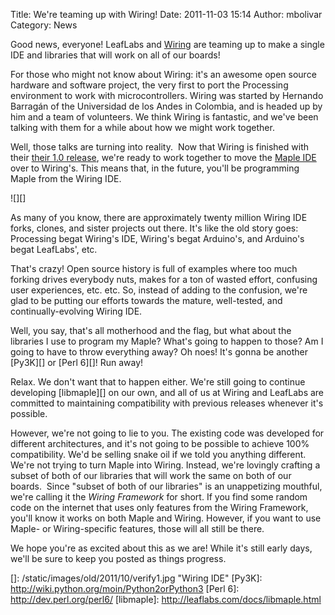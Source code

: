 Title: We're teaming up with Wiring!
Date: 2011-11-03 15:14
Author: mbolivar
Category: News

Good news, everyone! LeafLabs and [Wiring][] are teaming up to make a
single IDE and libraries that will work on all of our boards!

For those who might not know about Wiring: it's an awesome open source
hardware and software project, the very first to port the Processing
environment to work with microcontrollers. Wiring was started by
Hernando Barragán of the Universidad de los Andes in Colombia, and is
headed up by him and a team of volunteers. We think Wiring is fantastic,
and we've been talking with them for a while about how we might work
together.

Well, those talks are turning into reality.  Now that Wiring is finished
with their [their 1.0 release][], we're ready to work together to move
the [Maple IDE][] over to Wiring's. This means that, in the future,
you'll be programming Maple from the Wiring IDE.

![][]

As many of you know, there are approximately twenty million Wiring IDE
forks, clones, and sister projects out there. It's like the old story
goes: Processing begat Wiring's IDE, Wiring's begat Arduino's, and
Arduino's begat LeafLabs', etc.

That's crazy! Open source history is full of examples where too much
forking drives everybody nuts, makes for a ton of wasted effort,
confusing user experiences, etc. etc. So, instead of adding to the
confusion, we're glad to be putting our efforts towards the mature,
well-tested, and continually-evolving Wiring IDE.

Well, you say, that's all motherhood and the flag, but what about the
libraries I use to program my Maple? What's going to happen to those? Am
I going to have to throw everything away? Oh noes! It's gonna be another
[Py3K][] or [Perl 6][]! Run away!

Relax. We don't want that to happen either. We're still going to
continue developing [libmaple][] on our own, and all of us at Wiring and
LeafLabs are committed to maintaining compatibility with previous
releases whenever it's possible.

However, we're not going to lie to you. The existing code was developed
for different architectures, and it's not going to be possible to
achieve 100% compatibility. We'd be selling snake oil if we told you
anything different. We're not trying to turn Maple into Wiring. Instead,
we're lovingly crafting a subset of both of our libraries that will work
the same on both of our boards.  Since "subset of both of our libraries"
is an unappetizing mouthful, we're calling it the *Wiring Framework* for
short. If you find some random code on the internet that uses only
features from the Wiring Framework, you'll know it works on both Maple
and Wiring. However, if you want to use Maple- or Wiring-specific
features, those will all still be there.

We hope you're as excited about this as we are! While it's still early
days, we'll be sure to keep you posted as things progress.

  [Wiring]: http://wiring.org.co/
  [their 1.0 release]: http://wiring.org.co/download/
  [Maple IDE]: http://leaflabs.com/docs/ide.html
  []: /static/images/old/2011/10/verify1.jpg "Wiring IDE"
  [Py3K]: http://wiki.python.org/moin/Python2orPython3
  [Perl 6]: http://dev.perl.org/perl6/
  [libmaple]: http://leaflabs.com/docs/libmaple.html
